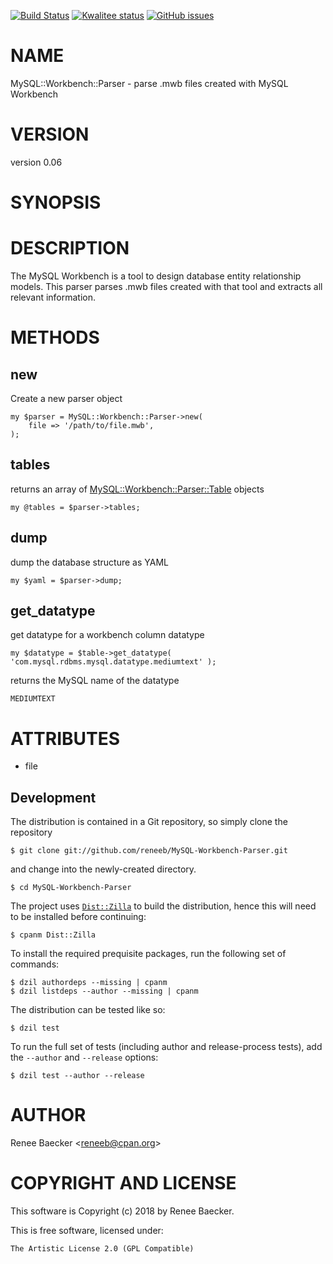 [![Build Status](https://travis-ci.org/reneeb/MySQL-Workbench-Parser.svg?branch=master)](https://travis-ci.org/reneeb/MySQL-Workbench-Parser)
[![Kwalitee status](http://cpants.cpanauthors.org/dist/MySQL-Workbench-Parser.png)](http://cpants.charsbar.org/dist/overview/MySQL-Workbench-Parser)
[![GitHub issues](https://img.shields.io/github/issues/reneeb/MySQL-Workbench-Parser.svg)](https://github.com/reneeb/MySQL-Workbench-Parser/issues)

# NAME

MySQL::Workbench::Parser - parse .mwb files created with MySQL Workbench

# VERSION

version 0.06

# SYNOPSIS

# DESCRIPTION

The MySQL Workbench is a tool to design database entity relationship models.
This parser parses .mwb files created with that tool and extracts all relevant
information.

# METHODS

## new

Create a new parser object

    my $parser = MySQL::Workbench::Parser->new(
        file => '/path/to/file.mwb',
    );

## tables

returns an array of [MySQL::Workbench::Parser::Table](https://metacpan.org/pod/MySQL::Workbench::Parser::Table) objects

    my @tables = $parser->tables;

## dump

dump the database structure as YAML

    my $yaml = $parser->dump;

## get\_datatype

get datatype for a workbench column datatype

    my $datatype = $table->get_datatype( 'com.mysql.rdbms.mysql.datatype.mediumtext' );

returns the MySQL name of the datatype

    MEDIUMTEXT

# ATTRIBUTES

- file



## Development

The distribution is contained in a Git repository, so simply clone the
repository

```
$ git clone git://github.com/reneeb/MySQL-Workbench-Parser.git
```

and change into the newly-created directory.

```
$ cd MySQL-Workbench-Parser
```

The project uses [`Dist::Zilla`](https://metacpan.org/pod/Dist::Zilla) to
build the distribution, hence this will need to be installed before
continuing:

```
$ cpanm Dist::Zilla
```

To install the required prequisite packages, run the following set of
commands:

```
$ dzil authordeps --missing | cpanm
$ dzil listdeps --author --missing | cpanm
```

The distribution can be tested like so:

```
$ dzil test
```

To run the full set of tests (including author and release-process tests),
add the `--author` and `--release` options:

```
$ dzil test --author --release
```

# AUTHOR

Renee Baecker &lt;reneeb@cpan.org>

# COPYRIGHT AND LICENSE

This software is Copyright (c) 2018 by Renee Baecker.

This is free software, licensed under:

    The Artistic License 2.0 (GPL Compatible)
